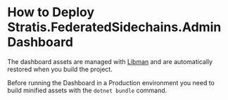 # How to Deploy Stratis.FederatedSidechains.AdminDashboard

The dashboard assets are managed with [Libman](https://docs.microsoft.com/en-us/aspnet/core/client-side/libman/libman-vs?view=aspnetcore-2.2) and are automatically restored when you build the project.

Before running the Dashboard in a Production environment you need to build minified assets with the `dotnet bundle` command.
